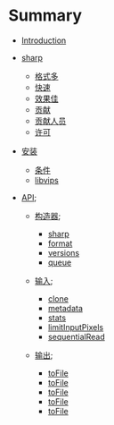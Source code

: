 # Summary

* [Introduction](README.md)
* [sharp](./article/charp1.md)
    * [格式多](./article/charp1.md#格式多)
    * [快速](./article/charp1.md#快速)
    * [效果佳](./article/charp1.md#效果佳)
    * [贡献](./article/charp1.md#贡献)
    * [贡献人员](./article/charp1.md#贡献人员)
    * [许可](./article/charp1.md#许可)

* [安装](./article/charp2.md)
    * [条件](./article/charp2.md#条件)
    * [libvips](./article/charp2.md#libvips)

* [API]();
    * [构造器](./article/charp3.1.md);
        * [sharp](./article/charp3.1.md#sharp)
        * [format](./article/charp3.1.md#format)
        * [versions](./article/charp3.1.md#versions)
        * [queue](./article/charp3.1.md#queue)

    * [输入](./article/charp3.2.md);
        * [clone](./article/charp3.2.md#clone)
        * [metadata](./article/charp3.2.md#metadata)
        * [stats](./article/charp3.2.md#stats)
        * [limitInputPixels](./article/charp3.2.md#limitinputpixels)
        * [sequentialRead](./article/charp3.2.md#sequentialread)

    * [输出](./article/charp3.3.md);
        * [toFile](./article/charp3.3.md#toFile)
        * [toFile](./article/charp3.3.md#toFile)
        * [toFile](./article/charp3.3.md#toFile)
        * [toFile](./article/charp3.3.md#toFile)
        * [toFile](./article/charp3.3.md#toFile)
